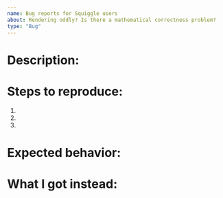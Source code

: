 ```yaml
---
name: Bug reports for Squiggle users
about: Rendering oddly? Is there a mathematical correctness problem?
type: "Bug"
---
```


# Description:

# Steps to reproduce:

1.
2.
3.

# Expected behavior:

# What I got instead:
